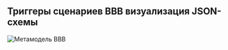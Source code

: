 ## Триггеры сценариев BBB визуализация JSON-схемы

![Метамодель BBB](@entity/automated_capability/bbb_metamodel_plantuml_scenarios_triggers)